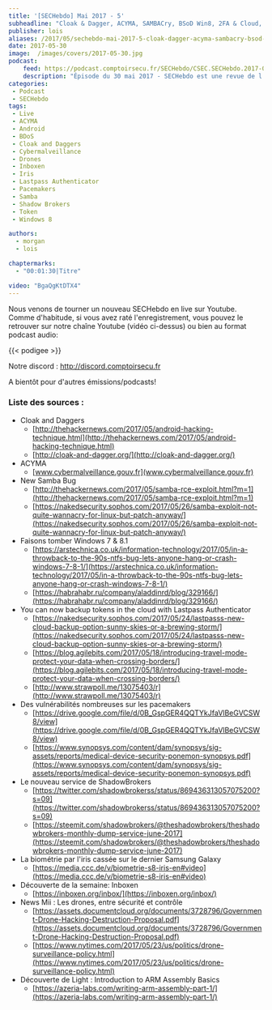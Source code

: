 ```yaml
---
title: '[SECHebdo] Mai 2017 - 5'
subheadline: "Cloak & Dagger, ACYMA, SAMBACry, BSoD Win8, 2FA & Cloud, Pacemakers, Iris & CCC, Inboxen, etc."
publisher: lois
aliases: /2017/05/sechebdo-mai-2017-5-cloak-dagger-acyma-sambacry-bsod-win8-2fa-cloud-pacemakers-iris-ccc-inboxen-etc/
date: 2017-05-30
image:  /images/covers/2017-05-30.jpg
podcast:
    feed: https://podcast.comptoirsecu.fr/SECHebdo/CSEC.SECHebdo.2017-05-30.mp3
    description: "Épisode du 30 mai 2017 - SECHebdo est une revue de l'actualité cybersécurité réalisé en live sur Youtube, généralement le mardi soir."
categories:
 - Podcast
 - SECHebdo
tags:
 - Live
 - ACYMA
 - Android
 - BDoS
 - Cloak and Daggers
 - Cybermalveillance
 - Drones
 - Inboxen
 - Iris
 - Lastpass Authenticator
 - Pacemakers
 - Samba
 - Shadow Brokers
 - Token
 - Windows 8

authors:
  - morgan
  - lois

chaptermarks:
  - "00:01:30|Titre"

video: "BgaQgKtDTX4"
---
```


Nous venons de tourner un nouveau SECHebdo en live sur Youtube. Comme d'habitude, si vous avez raté l'enregistrement, vous pouvez le retrouver sur notre chaîne Youtube (vidéo ci-dessus) ou bien au format podcast audio:


{{< podigee >}}

Notre discord : <http://discord.comptoirsecu.fr>

A bientôt pour d'autres émissions/podcasts!

### Liste des sources :

* Cloak and Daggers
    * [http://thehackernews.com/2017/05/android-hacking-technique.html](http://thehackernews.com/2017/05/android-hacking-technique.html)
    * [http://cloak-and-dagger.org/](http://cloak-and-dagger.org/)
* ACYMA
    * [www.cybermalveillance.gouv.fr](www.cybermalveillance.gouv.fr)
* New Samba Bug
    * [http://thehackernews.com/2017/05/samba-rce-exploit.html?m=1](http://thehackernews.com/2017/05/samba-rce-exploit.html?m=1)
    * [https://nakedsecurity.sophos.com/2017/05/26/samba-exploit-not-quite-wannacry-for-linux-but-patch-anyway/](https://nakedsecurity.sophos.com/2017/05/26/samba-exploit-not-quite-wannacry-for-linux-but-patch-anyway/)
* Faisons tomber Windows 7 & 8.1
    * [https://arstechnica.co.uk/information-technology/2017/05/in-a-throwback-to-the-90s-ntfs-bug-lets-anyone-hang-or-crash-windows-7-8-1/](https://arstechnica.co.uk/information-technology/2017/05/in-a-throwback-to-the-90s-ntfs-bug-lets-anyone-hang-or-crash-windows-7-8-1/)
    * [https://habrahabr.ru/company/aladdinrd/blog/329166/](https://habrahabr.ru/company/aladdinrd/blog/329166/)
* You can now backup tokens in the cloud with Lastpass Authenticator
    * [https://nakedsecurity.sophos.com/2017/05/24/lastpasss-new-cloud-backup-option-sunny-skies-or-a-brewing-storm/](https://nakedsecurity.sophos.com/2017/05/24/lastpasss-new-cloud-backup-option-sunny-skies-or-a-brewing-storm/)
    * [https://blog.agilebits.com/2017/05/18/introducing-travel-mode-protect-your-data-when-crossing-borders/](https://blog.agilebits.com/2017/05/18/introducing-travel-mode-protect-your-data-when-crossing-borders/)
    * [http://www.strawpoll.me/13075403/r](http://www.strawpoll.me/13075403/r)
* Des vulnérabilités nombreuses sur les pacemakers
    * [https://drive.google.com/file/d/0B_GspGER4QQTYkJfaVlBeGVCSW8/view](https://drive.google.com/file/d/0B_GspGER4QQTYkJfaVlBeGVCSW8/view)
    * [https://www.synopsys.com/content/dam/synopsys/sig-assets/reports/medical-device-security-ponemon-synopsys.pdf](https://www.synopsys.com/content/dam/synopsys/sig-assets/reports/medical-device-security-ponemon-synopsys.pdf)
* Le nouveau service de ShadowBrokers
    * [https://twitter.com/shadowbrokerss/status/869436313057075200?s=09](https://twitter.com/shadowbrokerss/status/869436313057075200?s=09)
    * [https://steemit.com/shadowbrokers/@theshadowbrokers/theshadowbrokers-monthly-dump-service-june-2017](https://steemit.com/shadowbrokers/@theshadowbrokers/theshadowbrokers-monthly-dump-service-june-2017)
* La biométrie par l'iris cassée sur le dernier Samsung Galaxy
    * [https://media.ccc.de/v/biometrie-s8-iris-en#video](https://media.ccc.de/v/biometrie-s8-iris-en#video)
* Découverte de la semaine: Inboxen
    * [https://inboxen.org/inbox/](https://inboxen.org/inbox/)
* News Mii : Les drones, entre sécurité et contrôle
    * [https://assets.documentcloud.org/documents/3728796/Government-Drone-Hacking-Destruction-Proposal.pdf](https://assets.documentcloud.org/documents/3728796/Government-Drone-Hacking-Destruction-Proposal.pdf)
    * [https://www.nytimes.com/2017/05/23/us/politics/drone-surveillance-policy.html](https://www.nytimes.com/2017/05/23/us/politics/drone-surveillance-policy.html)
* Découverte de Light : Introduction to ARM Assembly Basics
    * [https://azeria-labs.com/writing-arm-assembly-part-1/](https://azeria-labs.com/writing-arm-assembly-part-1/)
